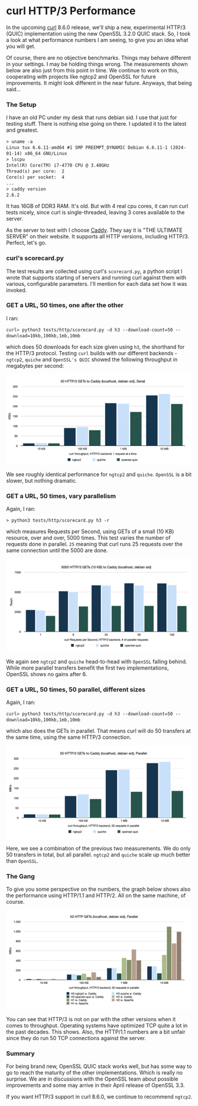 # curl HTTP/3 Performance

In the upcoming [curl](https://curl.se) 8.6.0 release, we'll ship a new, experimental HTTP/3 (QUIC) implementation using the new OpenSSL 3.2.0 QUIC stack. So, I took a look at what performance numbers I am seeing, to give you an idea what you will get. 

Of course, there are no objective benchmarks. Things may behave different in your settings. I may be holding things wrong. The measurements shown below are also just from this point in time. We continue to work on this, cooperating with projects like ngtcp2 and OpenSSL for future improvements. It might look different in the near future. Anyways, that being said...

### The Setup

I have an old PC under my desk that runs debian sid. I use that just for testing stuff. There is nothing else going on there. I updated it to the latest and greatest.

```
> uname -a
Linux tux 6.6.11-amd64 #1 SMP PREEMPT_DYNAMIC Debian 6.6.11-1 (2024-01-14) x86_64 GNU/Linux
> lscpu
Intel(R) Core(TM) i7-4770 CPU @ 3.40GHz
Thread(s) per core:  2
Core(s) per socket:  4
...
> caddy version
2.6.2
```

It has 16GB of DDR3 RAM. It's old. But with 4 real cpu cores, it can run curl tests nicely, since curl is single-threaded, leaving 3 cores available to the server.

As the server to test with I choose [Caddy](https://caddyserver.com). They say it is "THE ULTIMATE SERVER" on their website. It supports all HTTP versions, including HTTP/3. Perfect, let's go.

### curl's scorecard.py

The test results are collected using curl's `scorecard.py`, a python script I wrote that supports starting of servers and running curl against them with various, configurable parameters. I'll mention for each data set how it was invoked.

### GET a URL, 50 times, one after the other

I ran:

```
curl> python3 tests/http/scorecard.py -d h3 --download-count=50 --download=10kb,100kb,1mb,10mb
```

which does 50 downloads for each size given using `h3`, the shorthand for the HTTP/3 protocol. Testing `curl` builds with our different backends - `ngtcp2`, `quiche` and `OpenSSL's QUIC` showed the following throughput in megabytes per second:

![H3, Serial GETs, resource size](images/curl-h3-perf-1.png)

We see roughly identical performance for `ngtcp2` and `quiche`. `OpenSSL` is a bit slower, but nothing dramatic.

### GET a URL, 50 times, vary parallelism

Again, I ran:

```
> python3 tests/http/scorecard.py h3 -r
```

which measures Requests per Second, using GETs of a small (10 KB) resource, over and over, 5000 times. This test varies the number of requests done in parallel. `25` meaning that curl runs 25 requests over the same connection until the 5000 are done.

![H3, Serial GETs,small and many](images/curl-h3-perf-3.png)

We again see `ngtcp2` and `quiche` head-to-head with `OpenSSL` falling behind. While more parallel transfers benefit the first two implementations, OpenSSL shows no gains after 6.

### GET a URL, 50 times, 50 parallel, different sizes

Again, I ran:

```
curl> python3 tests/http/scorecard.py -d h3 --download-count=50 --download=10kb,100kb,1mb,10mb
```

which also does the GETs in parallel. That means curl will do 50 transfers at the same time, using the same HTTP/3 connection.

![H3, Parallel GETs, resource size](images/curl-h3-perf-2.png)

Here, we see a combination of the previous two measurements. We do only 50 transfers in total, but all parallel. `ngtcp2` and `quiche` scale up much better than `OpenSSL`.

### The Gang

To give you some perspective on the numbers, the graph below shows also the performance using HTTP/1.1 and HTTP/2. All on the same machine, of course.

![H3+H2, Parallel GETs, Perspective](images/curl-h3-perf-4.png)

You can see that HTTP/3 is not on par with the other versions when it comes to throughput. Operating systems have optimized TCP quite a lot in the past decades. This shows. Also, the HTTP/1.1 numbers are a bit unfair since they do run 50 TCP connections against the server.

### Summary

For being brand new, OpenSSL QUIC stack works well, but has some way to go to reach the maturity of the other implementations. Which is really no surprise. We are in discussions with the OpenSSL team about possible improvements and some may arrive in their April release of OpenSSL 3.3.

If you want HTTP/3 support in curl 8.6.0, we continue to recommend `ngtcp2`.